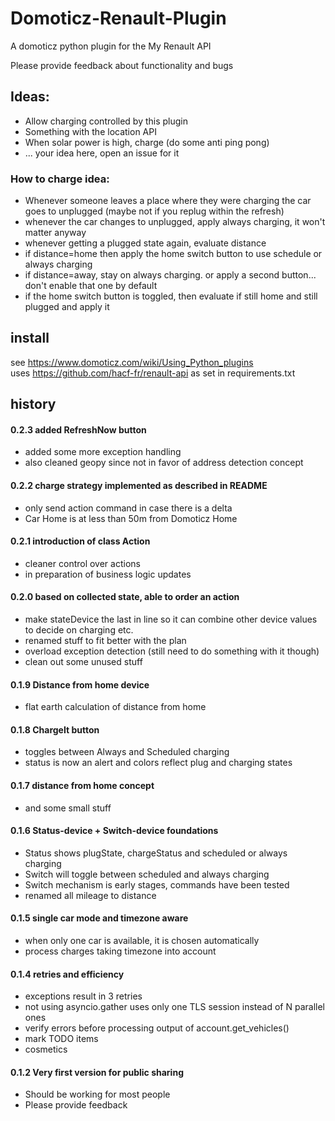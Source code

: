 # Domoticz-Renault-Plugin

A domoticz python plugin for the My Renault API

Please provide feedback about functionality and bugs

## Ideas:

- Allow charging controlled by this plugin
- Something with the location API
- When solar power is high, charge (do some anti ping pong)
- ... your idea here, open an issue for it

### How to charge idea:
- Whenever someone leaves a place where they were charging the car goes to unplugged (maybe not if you replug within the refresh)
- whenever the car changes to unplugged, apply always charging, it won't matter anyway
- whenever getting a plugged state again, evaluate distance
- if distance=home then apply the home switch button to use schedule or always charging
- if distance=away, stay on always charging. or apply a second button... don't enable that one by default
- if the home switch button is toggled, then evaluate if still home and still plugged and apply it

## install
see https://www.domoticz.com/wiki/Using_Python_plugins  
uses https://github.com/hacf-fr/renault-api as set in requirements.txt 

## history

#### 0.2.3 added RefreshNow button
- added some more exception handling
- also cleaned geopy since not in favor of address detection concept

#### 0.2.2 charge strategy implemented as described in README
- only send action command in case there is a delta
- Car Home is at less than 50m from Domoticz Home

#### 0.2.1 introduction of class Action
- cleaner control over actions
- in preparation of business logic updates

#### 0.2.0 based on collected state, able to order an action
- make stateDevice the last in line so it can combine other device values to decide on charging etc.
- renamed stuff to fit better with the plan
- overload exception detection (still need to do something with it though)
- clean out some unused stuff

#### 0.1.9 Distance from home device
- flat earth calculation of distance from home

#### 0.1.8 ChargeIt button
- toggles between Always and Scheduled charging
- status is now an alert and colors reflect plug and charging states

#### 0.1.7 distance from home concept
- and some small stuff

#### 0.1.6 Status-device + Switch-device foundations
- Status shows plugState, chargeStatus and scheduled or always charging
- Switch will toggle between scheduled and always charging
- Switch mechanism is early stages, commands have been tested
- renamed all mileage to distance

#### 0.1.5 single car mode and timezone aware
- when only one car is available, it is chosen automatically
- process charges taking timezone into account

#### 0.1.4 retries and efficiency
- exceptions result in 3 retries
- not using asyncio.gather uses only one TLS session instead of N parallel ones
- verify errors before processing output of account.get_vehicles()
- mark TODO items
- cosmetics

#### 0.1.2 Very first version for public sharing
- Should be working for most people
- Please provide feedback
